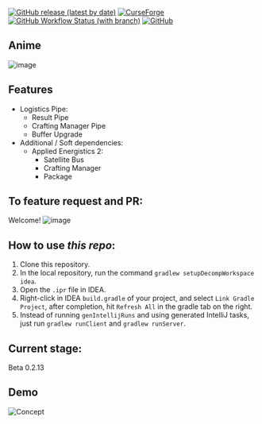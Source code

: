 [![GitHub release (latest by date)](https://img.shields.io/github/v/release/KorewaLidesu/TestBridge?label=github%20release&logo=github&style=for-the-badge)](https://github.com/KorewaLidesu/TestBridge/releases/latest)
[![CurseForge](https://azusahideout.ml/badge/testbridge)](https://www.curseforge.com/minecraft/mc-mods/testbridge/files)
[![GitHub Workflow Status (with branch)](https://img.shields.io/github/actions/workflow/status/KorewaLidesu/TestBridge/main_build.yml?label=test%20build&logo=github&style=for-the-badge)](https://github.com/KorewaLidesu/TestBridge/actions/workflows/main_build.yml)
[![GitHub](https://img.shields.io/github/license/KorewaLidesu/TestBridge?style=for-the-badge)](https://github.com/KorewaLidesu/TestBridge/blob/master/LICENSE)
## Anime
![image](https://user-images.githubusercontent.com/24401452/207646011-61a84639-8123-4bba-809b-20b69b7ae007.png)
## Features
- Logistics Pipe:
  + Result Pipe
  + Crafting Manager Pipe
  + Buffer Upgrade
- Additional / Soft dependencies:  
  + Applied Energistics 2:
    + Satellite Bus
    + Crafting Manager
    + Package

[//]: # (  + Refined Storage:  WIP  )

## To feature request and PR: 
Welcome!
![image](https://cdn.discordapp.com/emojis/736677289676374168.gif?size=96&quality=lossless)

## How to use *this repo*:
1. Clone this repository.
2. In the local repository, run the command `gradlew setupDecompWorkspace idea`.
3. Open the `.ipr` file in IDEA.
4. Right-click in IDEA `build.gradle` of your project, and select `Link Gradle Project`, after completion, hit `Refresh All` in the gradle tab on the right.
5. Instead of running `genIntellijRuns` and using generated IntelliJ tasks, just run `gradlew runClient` and `gradlew runServer`.

## Current stage:
Beta 0.2.13

## Demo
![Concept](/Stuff/concept.gif)
